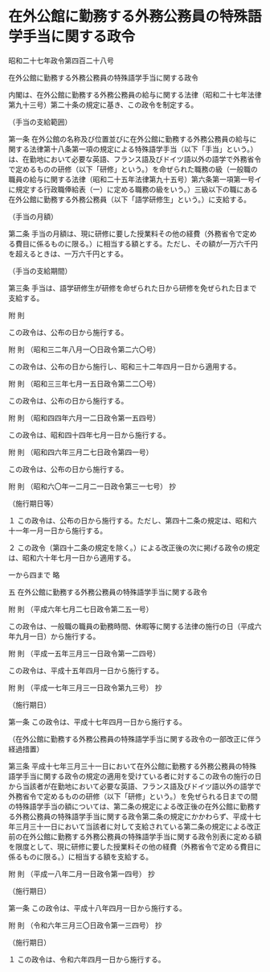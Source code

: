 # 在外公館に勤務する外務公務員の特殊語学手当に関する政令

昭和二十七年政令第四百二十八号

在外公館に勤務する外務公務員の特殊語学手当に関する政令

内閣は、在外公館に勤務する外務公務員の給与に関する法律（昭和二十七年法律第九十三号）第二十条の規定に基き、この政令を制定する。

（手当の支給範囲）

第一条 在外公館の名称及び位置並びに在外公館に勤務する外務公務員の給与に関する法律第十八条第一項の規定による特殊語学手当（以下「手当」という。）は、在勤地において必要な英語、フランス語及びドイツ語以外の語学で外務省令で定めるものの研修（以下「研修」という。）を命ぜられた職務の級（一般職の職員の給与に関する法律（昭和二十五年法律第九十五号）第六条第一項第一号イに規定する行政職俸給表（一）に定める職務の級をいう。）三級以下の職にある在外公館に勤務する外務公務員（以下「語学研修生」という。）に支給する。

（手当の月額）

第二条 手当の月額は、現に研修に要した授業料その他の経費（外務省令で定める費目に係るものに限る。）に相当する額とする。ただし、その額が一万六千円を超えるときは、一万六千円とする。

（手当の支給期間）

第三条 手当は、語学研修生が研修を命ぜられた日から研修を免ぜられた日まで支給する。

附 則

この政令は、公布の日から施行する。

附 則 （昭和三二年八月一〇日政令第二六〇号）

この政令は、公布の日から施行し、昭和三十二年四月一日から適用する。

附 則 （昭和三三年七月一五日政令第二二〇号）

この政令は、公布の日から施行する。

附 則 （昭和四四年六月一二日政令第一五四号）

この政令は、昭和四十四年七月一日から施行する。

附 則 （昭和四六年三月二七日政令第四一号）

この政令は、公布の日から施行する。

附 則 （昭和六〇年一二月二一日政令第三一七号） 抄

（施行期日等）

１ この政令は、公布の日から施行する。ただし、第四十二条の規定は、昭和六十一年一月一日から施行する。

２ この政令（第四十二条の規定を除く。）による改正後の次に掲げる政令の規定は、昭和六十年七月一日から適用する。

一から四まで 略

五 在外公館に勤務する外務公務員の特殊語学手当に関する政令

附 則 （平成六年七月二七日政令第二五一号）

この政令は、一般職の職員の勤務時間、休暇等に関する法律の施行の日（平成六年九月一日）から施行する。

附 則 （平成一五年三月三一日政令第一二四号）

この政令は、平成十五年四月一日から施行する。

附 則 （平成一七年三月三一日政令第九三号） 抄

（施行期日）

第一条 この政令は、平成十七年四月一日から施行する。

（在外公館に勤務する外務公務員の特殊語学手当に関する政令の一部改正に伴う経過措置）

第三条 平成十七年三月三十一日において在外公館に勤務する外務公務員の特殊語学手当に関する政令の規定の適用を受けている者に対するこの政令の施行の日から当該者が在勤地において必要な英語、フランス語及びドイツ語以外の語学で外務省令で定めるものの研修（以下「研修」という。）を免ぜられる日までの間の特殊語学手当の額については、第二条の規定による改正後の在外公館に勤務する外務公務員の特殊語学手当に関する政令第二条の規定にかかわらず、平成十七年三月三十一日において当該者に対して支給されている第二条の規定による改正前の在外公館に勤務する外務公務員の特殊語学手当に関する政令別表に定める額を限度として、現に研修に要した授業料その他の経費（外務省令で定める費目に係るものに限る。）に相当する額を支給する。

附 則 （平成一八年二月一日政令第一四号） 抄

（施行期日）

第一条 この政令は、平成十八年四月一日から施行する。

附 則 （令和六年三月三〇日政令第一三四号） 抄

（施行期日）

１ この政令は、令和六年四月一日から施行する。
